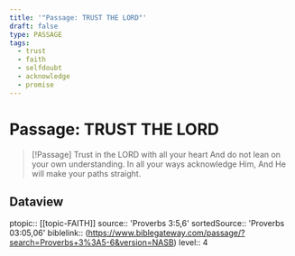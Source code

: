 ```yaml
---
title: '"Passage: TRUST THE LORD"'
draft: false
type: PASSAGE
tags:
  - trust
  - faith
  - selfdoubt
  - acknowledge
  - promise
---
```


# Passage: TRUST THE LORD
> [!Passage]
> Trust in the LORD with all your heart
> And do not lean on your own understanding.
> In all your ways acknowledge Him,
> And He will make your paths straight.

## Dataview
ptopic:: [[topic-FAITH]]
source:: 'Proverbs 3:5,6'
sortedSource:: 'Proverbs 03:05,06'
biblelink:: (https://www.biblegateway.com/passage/?search=Proverbs+3%3A5-6&version=NASB)
level:: 4
